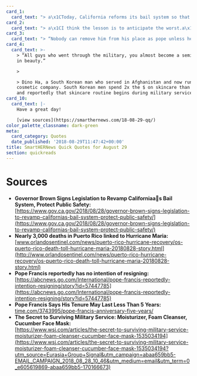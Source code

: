 ```yaml
---
card_1:
  card_text: "> a\x1CToday, California reforms its bail system so that rich and poor alike are treated fairly.”\n> \n> CA Gov. Jerry Brown signing a new bill into law aimed at abolishing money bail for those awaiting trial and replacing it with a risk-based assessment system focused on the defendant's risk to public safety and likelihood to return to court."
card_2:
  card_text: "> a\x1CI think the lesson is to anticipate the worst.a\x1D\n> \n> Puerto Rico's governor, Ricardo RossellA3, on the latest official figures on Hurricane Maria's devastation, raising the death toll from 64 to 2,975."
card_3:
  card_text: "> “Nobody can remove him from his place as pope unless he himself decides to go. Thata\x19s the Church law.”\n> \n> Papal biographer Gerald Oa\x19Connell to ABC News on reports that Pope Francis doesn't intend to resign amid allegations he knew about the latest clergy abuse scandal for years. His papacy began in 2013 and in 2015 he said he didn't expect it to last more than 5 years."
card_4:
  card_text: >-
    > “All guys who went through the military, you almost become a semi-expert
    in beauty.”

    > 

    > Dino Ha, a South Korean man who served in Afghanistan and now runs a
    cosmetic company. South Korean men spend 2x the $ on skincare than others
    and reportedly that skincare routine begins during military service.
card_10:
  card_text: |-
    Have a great day!

    [view sources](https://smarthernews.com/18-08-29-qq/)
color_palette_classname: dark-green
meta:
  card_category: Quotes
  date_published: '2018-08-29T11:47:42+00:00'
title: SmartHERNews Quick Quotes for August 29
section: quickreads
---
```

Sources
=======

*   **Governor Brown Signs Legislation to Revamp Californiaas Bail System, Protect Public Safety:**  
    [https://www.gov.ca.gov/2018/08/28/governor-brown-signs-legislation-to-revamp-californias-bail-system-protect-public-safety/](https://www.gov.ca.gov/2018/08/28/governor-brown-signs-legislation-to-revamp-californias-bail-system-protect-public-safety/)
*   **Nearly 3,000 deaths in Puerto Rico linked to Hurricane Maria:**  
    [www.orlandosentinel.com/news/puerto-rico-hurricane-recovery/os-puerto-rico-death-toll-hurricane-maria-20180828-story.html](http://www.orlandosentinel.com/news/puerto-rico-hurricane-recovery/os-puerto-rico-death-toll-hurricane-maria-20180828-story.html)
*   **Pope Francis reportedly has no intention of resigning:**  
    [https://abcnews.go.com/International/pope-francis-reportedly-intention-resigning/story?id=57447785](https://abcnews.go.com/International/pope-francis-reportedly-intention-resigning/story?id=57447785)
*   **Pope Francis Says His Tenure May Last Less Than 5 Years:**  
    [time.com/3743995/pope-francis-anniversary-five-years/](http://time.com/3743995/pope-francis-anniversary-five-years/)
*   **The Secret to Surviving Military Service: Moisturizer, Foam Cleanser, Cucumber Face Mask:**  
    [https://www.wsj.com/articles/the-secret-to-surviving-military-service-moisturizer-foam-cleanser-cucumber-face-mask-1535034194](https://www.wsj.com/articles/the-secret-to-surviving-military-service-moisturizer-foam-cleanser-cucumber-face-mask-1535034194?utm_source=Eurasia+Group+Signal&utm_campaign=abaa659bb5-EMAIL_CAMPAIGN_2018_08_28_10_46&utm_medium=email&utm_term=0_e605619869-abaa659bb5-170166673)